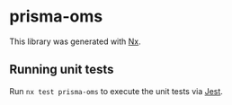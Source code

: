 # prisma-oms

This library was generated with [Nx](https://nx.dev).

## Running unit tests

Run `nx test prisma-oms` to execute the unit tests via [Jest](https://jestjs.io).

